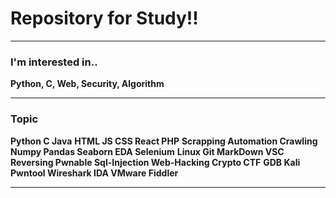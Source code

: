 # __Repository for Study!!__

---
### __I'm interested in..__
**Python, C, Web, Security, Algorithm**


---

### __Topic__
**Python C Java**
**HTML JS CSS React PHP**
**Scrapping Automation Crawling**
**Numpy Pandas Seaborn EDA Selenium**
**Linux Git MarkDown VSC**
**Reversing Pwnable Sql-Injection Web-Hacking Crypto CTF**
**GDB Kali Pwntool Wireshark IDA VMware Fiddler**


---